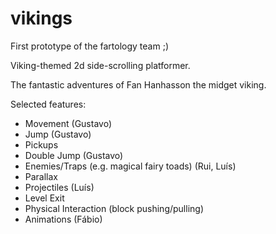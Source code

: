 # vikings
First prototype of the fartology team ;)

Viking-themed 2d side-scrolling platformer.

The fantastic adventures of Fan Hanhasson the midget viking.

Selected features:

- Movement (Gustavo)
- Jump (Gustavo)
- Pickups
- Double Jump (Gustavo)
- Enemies/Traps (e.g. magical fairy toads)  (Rui, Luís)
- Parallax
- Projectiles (Luís)
- Level Exit
- Physical Interaction (block pushing/pulling)
- Animations (Fábio)
